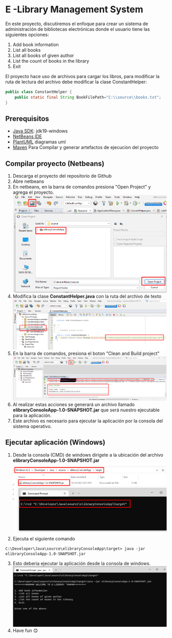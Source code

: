 # E -Library Management System
En este proyecto, discutiremos el enfoque para crear un sistema de administración de bibliotecas electrónicas donde el usuario tiene las siguientes opciones:

1. Add book information
2. List all books 
3. List all books of given author           
4. List the count of books in the library  
5. Exit  

El proyecto hace uso de archivos para cargar los libros, para modificar la ruta de lectura del archivo debe modificar la clase ConstantHelper:

```java
public class ConstantHelper {
    public static final String BookFilePath="C:\\source\\books.txt";
}
```  

## Prerequisitos
- [Java SDK](https://www.oracle.com/java/technologies/downloads/#jdk19-windows): jdk19-windows
- [NetBeans IDE](https://netbeans.apache.org/download/index.html)
- [PlantUML](https://plantuml.com/es/) diagramas uml
- [Maven](https://maven.apache.org/download.cgi) Para Compilar y generar artefactos de ejecucion del proyecto

## Compilar proyecto (Netbeans)
1. Descarga el proyecto del repositorio de Github
1. Abre netbeans
1. En netbeans, en la barra de comandos presiona "Open Project" y agrega el proyecto.
![](assets/images/readme/open_project_netbeans.png)
1. Modifica la clase **ConstantHelper.java** con la ruta del archivo de texto
![](assets/images/readme/netbeans_path.png)
1. En la barra de comandos, presiona el boton "Clean and Build project"
![](assets/images/readme/compile_and_build.png)
1. Al realizar estas acciones se generará un archivo llamado **elibraryConsoleApp-1.0-SNAPSHOT.jar** que será nuestro ejecutable para la aplicación.
1. Este archivo es necesario para ejecutar la aplicación por la consola del sistema operativo.

## Ejecutar aplicación (Windows)
1. Desde la consola (CMD) de windows dirigete a la ubicación del archivo **elibraryConsoleApp-1.0-SNAPSHOT.jar**
![](assets/images/readme/consola01.png)
2. Ejecuta el siguiente comando
```console
C:\Developer\Java\source\elibraryConsoleApp\target> java -jar elibraryConsoleApp-1.0-SNAPSHOT.jar 
```
3. Esto deberia ejecutar la aplicación desde la consola de windows.
![](assets/images/readme/consola02.png)
4. Have fun 😊
